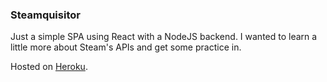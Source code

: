### Steamquisitor
Just a simple SPA using React with a NodeJS backend. I wanted to learn a little more about Steam's APIs and get some practice in.

Hosted on [Heroku](https://steamquisitor.herokuapp.com).
